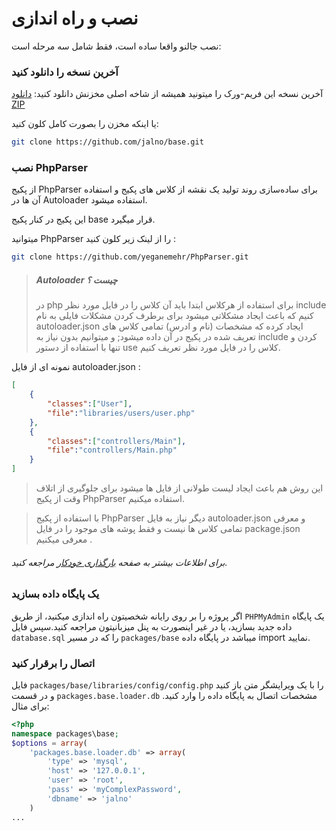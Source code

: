 # نصب و راه اندازی

نصب جالنو واقعا ساده است، فقط شامل سه مرحله است:

### آخرین نسخه را دانلود کنید

آخرین نسخه این فریم-ورک را میتونید همیشه از شاخه اصلی مخزنش دانلود کنید: [دانلود ZIP](https://github.com/jalno/base/archive/master.zip)

یا اینکه مخزن را بصورت کامل کلون کنید:

```bash
git clone https://github.com/jalno/base.git
```


### نصب PhpParser 
از پکیج PhpParser برای ساده‌سازی روند تولید یک نقشه از کلاس های پکیج و استفاده آن ها در Autoloader استفاده میشود.

این پکیج در کنار پکیج base قرار میگیرد.

میتوانید PhpParser را از لینک زیر کلون کنید :
```bash
git clone https://github.com/yeganemehr/PhpParser.git
```

> ##### Autoloader چیست ؟
> در php برای استفاده از هرکلاس ابتدا باید آن کلاس را در فایل مورد نظر include کنیم که باعث ایجاد مشکلاتی میشود
> برای برطرف کردن مشکلات فایلی به نام autoloader.json ایجاد کرده که مشخصات (نام و ادرس) تمامی کلاس های تعریف شده در پکیج در آن داده میشود;
> و میتوانیم بدون نیاز به include کردن و تنها با استفاده از دستور use کلاس را در فایل مورد نظر تعریف کنیم.

 نمونه ای از فایل autoloader.json :
```json
[
	{
		"classes":["User"],
		"file":"libraries/users/user.php"
	},
	{
		"classes":["controllers/Main"],
		"file":"controllers/Main.php"
	}
]
```

> این روش هم باعث ایجاد لیست طولانی از فایل ها میشود برای جلوگیری از اتلاف وقت از پکیج PhpParser استفاده میکنیم.

> با استفاده از پکیج PhpParser دیگر نیاز به فایل autoloader.json و معرفی تمامی کلاس ها نیست و فقط پوشه های موجود را در فایل package.json معرفی میکنیم .
###### برای اطلاعات بیشتر به صفحه [بارگذاری خودکار](autoloader.md) مراجعه کنید.


### یک پایگاه داده بسازید
اگر پروژه را بر روی رایانه شخصیتون راه اندازی میکنید، از طریق `PHPMyAdmin`  یک پایگاه داده جدید بسازید، یا در غیر اینصورت به پنل میزبانیتون مراجعه کنید.سپس فایل `database.sql` را که در مسیر `packages/base` میباشد در پایگاه داده import نمایید.


### اتصال را برقرار کنید

فایل `packages/base/libraries/config/config.php` را با یک ویرایشگر متن باز کنید و در قسمت `packages.base.loader.db` مشخصات اتصال به پایگاه داده را وارد کنید. برای مثال:

```php
<?php
namespace packages\base;
$options = array(
	'packages.base.loader.db' => array(
		'type' => 'mysql',
		'host' => '127.0.0.1',
		'user' => 'root',
		'pass' => 'myComplexPassword',
		'dbname' => 'jalno'
	)
...
```

